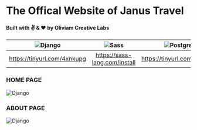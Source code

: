 # The Offical Website of Janus Travel

#### Built with :v: & :heart: by Oliviam Creative Labs

| ![Django](https://lh3.googleusercontent.com/D_82DGsbJbppAZRryBAX7rwgvkgo1iMtkUitpLs_bvz2Zeck6EvxZyOow2TsNbNiZrP5yhDwTqoNgeVHeXkkxoU_FSRf-yBUGXOC_KIWHAoZlq_lo_4HN3jlR8PubLtSxBiQwrlKsg=w100)  | ![Sass](https://lh3.googleusercontent.com/MfZZn0Kvz3bWqu4qzRc1b9snp6wF4Wb7XYW2OEmSjNv9Yl4ggyU2nomWYzn07TGH4uWIMFmMZtQxzSYC-aULwhOfnAUEBxNDB-mvp4vlSgnYI6uFf14k60Vcnky9le9RbDodK4P_EA=w100) | ![Postgres](https://lh3.googleusercontent.com/v2WYlA_k2KyVvqddmgR60e5wPCUcl7DKjpW2-54oDCY8m9hlRGLHyh_kNo_OYB8mH7wbkldTUHnnxPVPV4djGupakg7aFvQeOJ8Z3eSHJSDs1asRfGxt3-PTPrvZQKdmzv9uuFRjig=w100) |
|:---:|:---:|:---:|
| https://tinyurl.com/4xnkupg | https://sass-lang.com/install | https://tinyurl.com/zgkz98z |

### HOME PAGE
![Django](https://lh3.googleusercontent.com/Fu-m9LrAEMCweRcmyXLEryYOrvCU9aTYD10aDiyokaqpv3JEo7Yal0YOw27F6wWcj0L-tsZDoZimMziWy23YsQ8Dt7zXZqUSq2v11p7lYqoOEuK82jwpa4jRr_k51laBygybXVLKoA=w600)

### ABOUT PAGE
![Django](https://lh3.googleusercontent.com/Fu-m9LrAEMCweRcmyXLEryYOrvCU9aTYD10aDiyokaqpv3JEo7Yal0YOw27F6wWcj0L-tsZDoZimMziWy23YsQ8Dt7zXZqUSq2v11p7lYqoOEuK82jwpa4jRr_k51laBygybXVLKoA=w600)
